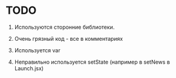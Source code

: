 
# TODO

1) Используются сторонние библиотеки. 
2) Очень грязный код - все в комментариях

4) Используется var
5) Неправильно используется setState (например в setNews в Launch.jsx)
